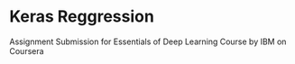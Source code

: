 # Keras Reggression

Assignment Submission for Essentials of Deep Learning Course by IBM on Coursera

